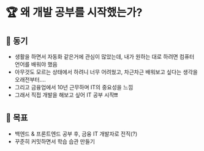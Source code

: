 # 🏆 왜 개발 공부를 시작했는가?

## 🚀 동기

- 생활을 하면서 자동화 같은거에 관심이 많았는데, 내가 원하는 대로 하려면 컴퓨터 언어를 배워야 했음
- 아무것도 모르는 상태에서 하려니 너무 어려웠고, 차근차근 배워보고 싶다는 생각을 오래전부터....
- 그리고 금융업에서 10년 근무하며 IT의 중요성을 느낌
- 그래서 직접 개발을 해보고 싶어 IT 공부 시작❗❗

## 🎯 목표

- 백엔드 & 프론트엔드 공부 후, 금융 IT 개발자로 전직(?)
- 꾸준히 커밋하면서 학습 습관 만들기
